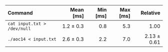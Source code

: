 | Command | Mean [ms] | Min [ms] | Max [ms] | Relative |
|:---|---:|---:|---:|---:|
| `cat input.txt > /dev/null` | 1.2 ± 0.3 | 0.8 | 5.3 | 1.00 |
| `./aoc14 < input.txt` | 2.6 ± 0.3 | 2.2 | 7.0 | 2.13 ± 0.61 |
